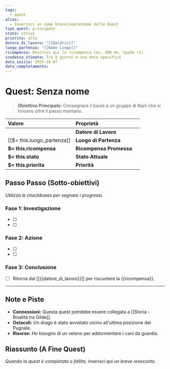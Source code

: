 ```yaml
---
tags:
  - quest
alias:
  - Inserisci un nome breve/soprannome della Quest
tipo_quest: principale
stato: attiva
priorita: alta
datore_di_lavoro: "[[Baldric]]"
luogo_partenza: "[[Nome Luogo]]"
ricompensa: Descrivi qui la ricompensa (es. 500 mo, Spada +1)
scadenza_stimata: Tra X giorni o una data specifica
data_inizio: 2025-10-07
data_completamento:
---
```

# Quest: Senza nome

> **Obiettivo Principale:** Consegnare il baule a un gruppo di Nani che si trovano oltre il passo montano.

| Valore                     | Proprietà               |     |
| :------------------------- | :---------------------- | --- |
|                            | **Datore di Lavoro**    |     |
| [[$= this.luogo_partenza]] | **Luogo di Partenza**   |     |
| **$= this.ricompensa**     | **Ricompensa Promessa** |     |
| **$= this.stato**          | **Stato Attuale**       |     |
| **$= this.priorita**       | **Priorità**            |     |

## Passo Passo (Sotto-obiettivi)
*Utilizza le checkboxes per segnare i progressi.*

### Fase 1: Investigazione
- [ ] 
- [ ] 

### Fase 2: Azione
- [ ] 
- [ ] 

### Fase 3: Conclusione
- [ ] Ritorna dal [[{{datore_di_lavoro}}]] per riscuotere la {{ricompensa}}.

---

## Note e Piste

* **Connessioni:** Questa quest potrebbe essere collegata a [[Storia - Rivalità tra Gilde]].
* **Ostacoli:** Un drago è stato avvistato vicino all'ultima posizione del Pugnale.
* **Risorse:** Ho bisogno di un veleno per addormentare i cani da guardia.

## Riassunto (A Fine Quest)
*Quando la quest è completata o fallita, inserisci qui un breve resoconto.*
